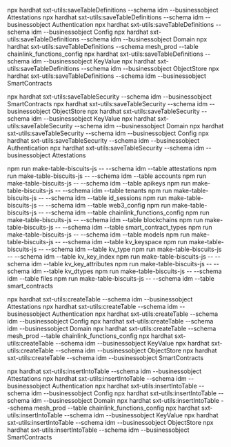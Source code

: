 npx hardhat sxt-utils:saveTableDefinitions --schema idm --businessobject Attestations
npx hardhat sxt-utils:saveTableDefinitions --schema idm --businessobject Authentication
npx hardhat sxt-utils:saveTableDefinitions --schema idm --businessobject Config
npx hardhat sxt-utils:saveTableDefinitions --schema idm --businessobject Domain
npx hardhat sxt-utils:saveTableDefinitions --schema mesh_prod --table chainlink_functions_config
npx hardhat sxt-utils:saveTableDefinitions --schema idm --businessobject KeyValue
npx hardhat sxt-utils:saveTableDefinitions --schema idm --businessobject ObjectStore
npx hardhat sxt-utils:saveTableDefinitions --schema idm --businessobject SmartContracts

npx hardhat sxt-utils:saveTableSecurity --schema idm --businessobject SmartContracts
npx hardhat sxt-utils:saveTableSecurity --schema idm --businessobject ObjectStore
npx hardhat sxt-utils:saveTableSecurity --schema idm --businessobject KeyValue
npx hardhat sxt-utils:saveTableSecurity --schema idm --businessobject Domain
npx hardhat sxt-utils:saveTableSecurity --schema idm --businessobject Config
npx hardhat sxt-utils:saveTableSecurity --schema idm --businessobject Authentication
npx hardhat sxt-utils:saveTableSecurity --schema idm --businessobject Attestations


npm run make-table-biscuits-js -- --schema idm --table attestations
npm run make-table-biscuits-js -- --schema idm --table accounts
npm run make-table-biscuits-js -- --schema idm --table apikeys
npm run make-table-biscuits-js -- --schema idm --table tenants
npm run make-table-biscuits-js -- --schema idm --table id_sessions
npm run make-table-biscuits-js -- --schema idm --table web3_config
npm run make-table-biscuits-js -- --schema idm --table chainlink_functions_config
npm run make-table-biscuits-js -- --schema idm --table blockchains
npm run make-table-biscuits-js -- --schema idm --table smart_contract_types
npm run make-table-biscuits-js -- --schema idm --table models
npm run make-table-biscuits-js -- --schema idm --table kv_keyspace
npm run make-table-biscuits-js -- --schema idm --table kv_type
npm run make-table-biscuits-js -- --schema idm --table kv_key_index
npm run make-table-biscuits-js -- --schema idm --table kv_key_attributes
npm run make-table-biscuits-js -- --schema idm --table kv_dtypes
npm run make-table-biscuits-js -- --schema idm --table files
npm run make-table-biscuits-js -- --schema idm --table smart_contracts


npx hardhat sxt-utils:createTable --schema idm --businessobject Attestations
npx hardhat sxt-utils:createTable --schema idm --businessobject Authentication
npx hardhat sxt-utils:createTable --schema idm --businessobject Config
npx hardhat sxt-utils:createTable --schema idm --businessobject Domain
npx hardhat sxt-utils:createTable --schema mesh_prod --table chainlink_functions_config
npx hardhat sxt-utils:createTable --schema idm --businessobject KeyValue
npx hardhat sxt-utils:createTable --schema idm --businessobject ObjectStore
npx hardhat sxt-utils:createTable --schema idm --businessobject SmartContracts

npx hardhat sxt-utils:insertIntoTable --schema idm --businessobject Attestations
npx hardhat sxt-utils:insertIntoTable --schema idm --businessobject Authentication
npx hardhat sxt-utils:insertIntoTable --schema idm --businessobject Config
npx hardhat sxt-utils:insertIntoTable --schema idm --businessobject Domain
npx hardhat sxt-utils:insertIntoTable --schema mesh_prod --table chainlink_functions_config
npx hardhat sxt-utils:insertIntoTable --schema idm --businessobject KeyValue
npx hardhat sxt-utils:insertIntoTable --schema idm --businessobject ObjectStore
npx hardhat sxt-utils:insertIntoTable --schema idm --businessobject SmartContracts